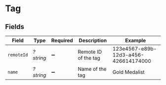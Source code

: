 # Tag


## Fields

| Field                                | Type                                 | Required                             | Description                          | Example                              |
| ------------------------------------ | ------------------------------------ | ------------------------------------ | ------------------------------------ | ------------------------------------ |
| `remoteId`                           | *?string*                            | :heavy_minus_sign:                   | Remote ID of the tag                 | 123e4567-e89b-12d3-a456-426614174000 |
| `name`                               | *?string*                            | :heavy_minus_sign:                   | Name of the tag                      | Gold Medalist                        |